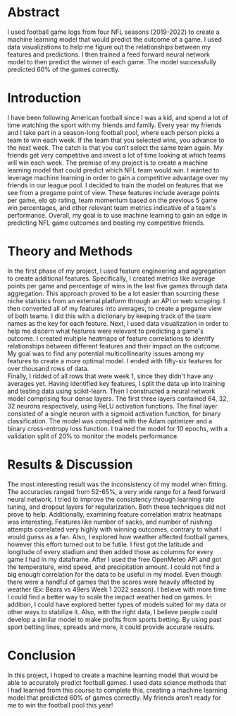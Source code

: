 # Abstract

I used football game logs from four NFL seasons (2019-2022) to create a machine learning model that would predict the outcome of a game. I used data visualizations to help me figure out the relationships between my features and predictions. I then trained a feed forward neural network model to then predict the winner of each game. The model successfully predicted 60% of the games correctly.

# Introduction

I have been following American football since I was a kid, and spend a lot of time watching the sport with my friends and family. Every year my friends and I take part in a season-long football pool, where each person picks a team to win each week. If the team that you selected wins, you advance to the next week. The catch is that you can’t select the same team again. My friends get very competitive and invest a lot of time looking at which teams will win each week. The premise of my project is to create a machine learning model that could predict which NFL team would win. I wanted to leverage machine learning in order to gain a competitive advantage over my friends in our league pool. I decided to train the model on features that we see from a pregame point of view. These features include average points per game, elo qb rating, team momentum based on the previous 5 game win percentages, and other relevant team metrics indicative of a team's performance. Overall, my goal is to use machine learning to gain an edge in predicting NFL game outcomes and beating my competitive friends.

# Theory and Methods
In the first phase of my project, I used feature engineering and aggregation to create additional features. Specifically, I created metrics like average points per game and percentage of wins in the last five games through data aggregation. This approach proved to be a lot easier than sourcing these niche statistics from an external platform through an API or web scraping. I then converted all of my features into averages, to create a pregame view of both teams. I did this with a dictionary by keeping track of the team names as the key for each feature.
Next, I used data visualization in order to help me discern what features were relevant to predicting a game's outcome. I created multiple heatmaps of feature correlations to identify relationships between different features and their impact on the outcome. My goal was to find any potential multicollinearity issues among my features to create a more optimal model. I ended with fifty-six features for over thousand rows of data.  
Finally, I ridded of all rows that were week 1, since they didn't have any averages yet.  Having identified key features, I split the data up into training and testing data using scikit-learn. Then I constructed a neural network model comprising four dense layers. The first three layers contained 64, 32, 32 neurons respectively, using ReLU activation functions. The final layer consisted of a single neuron with a sigmoid activation function, for binary classification. The model was compiled with the Adam optimizer and a binary cross-entropy loss function. I trained the model for 10 epochs, with a validation split of 20% to monitor the models performance.

# Results & Discussion
The most interesting result was the inconsistency of my model when fitting. The accuracies ranged from 52-65%, a very wide range for a feed forward neural network. I tried to improve the consistency through learning rate tuning, and dropout layers for regularization. Both these techniques did not prove to help. Additionally, examining feature correlation matrix heatmaps was interesting. Features like number of sacks, and number of rushing attempts correlated very highly with winning outcomes, contrary to what I would guess as a fan. 
Also, I explored how weather affected football games, however this effort turned out to be futile. I first got the latitude and longitude of every stadium and then added those as columns for every game I had in my dataframe. After I used the free OpenMeteo API and got the temperature, wind speed, and precipitation amount. I could not find a big enough correlation for the data to be useful in my model. Even though there were a handful of games that the scores were heavily affected by weather (Ex: Bears vs 49ers Week 1 2022 season). I believe with more time I could find a better way to scale the impact weather had on games. 
In addition, I could have explored better types of models suited for my data or other ways to stabilize it. Also, with the right data, I believe people could develop a similar model to make profits from sports betting. By using past sport betting lines, spreads and more, it could provide accurate results. 

# Conclusion
In this project, I hoped to create a machine learning model that would be able to accurately predict football games. I used data science methods that I had learned from this course to complete this, creating a machine learning model that predicted 60% of games correctly. My friends aren’t ready for me to win the football pool this year!

